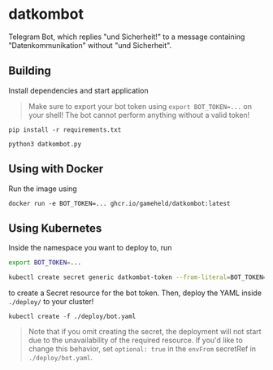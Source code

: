 # datkombot

Telegram Bot, which replies "und Sicherheit!" to a message containing "Datenkommunikation" without "und Sicherheit".

## Building

Install dependencies and start application

> Make sure to export your bot token using `export BOT_TOKEN=...` on your shell! The bot cannot perform anything without a valid token!

```
pip install -r requirements.txt

python3 datkombot.py
```

## Using with Docker

Run the image using

```
docker run -e BOT_TOKEN=... ghcr.io/gameheld/datkombot:latest
```

## Using Kubernetes

Inside the namespace you want to deploy to, run

```bash
export BOT_TOKEN=...

kubectl create secret generic datkombot-token --from-literal=BOT_TOKEN=$BOT_TOKEN
```

to create a Secret resource for the bot token. Then, deploy the YAML inside `./deploy/` to your cluster!

```
kubectl create -f ./deploy/bot.yaml
```

> Note that if you omit creating the secret, the deployment will not start due to the unavailability of the required resource.
> If you'd like to change this behavior, set `optional: true` in the `envFrom` secretRef in `./deploy/bot.yaml`.